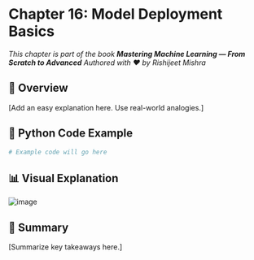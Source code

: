 # Chapter 16: Model Deployment Basics

_This chapter is part of the book **Mastering Machine Learning — From Scratch to Advanced**_
_Authored with ❤️ by Rishijeet Mishra_

## 📘 Overview

[Add an easy explanation here. Use real-world analogies.]

## 🐍 Python Code Example

```python
# Example code will go here
```

## 📊 Visual Explanation

![image](./images/placeholder.png)

## 📝 Summary

[Summarize key takeaways here.]
